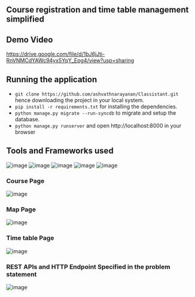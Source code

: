 ## Course registration and time table management simplified

## Demo Video
https://drive.google.com/file/d/1bJ6jJti-RnVNMCdYAWc94yx5YqY_Epg4/view?usp=sharing


## Running the application
* ```git clone https://github.com/ashvathnarayanan/Classistant.git``` hence downloading the project in your local system.
* ```pip install -r requirements.txt``` for installing the dependencies.
* ```python manage.py migrate --run-syncdb``` to migrate and setup the database.
* ```python manage.py runserver``` and open http://localhost:8000 in your browser

## Tools and Frameworks used
![image](https://img.shields.io/badge/Django-092E20?style=for-the-badge&logo=django&logoColor=white)
![image](https://img.shields.io/badge/jQuery-0769AD?style=for-the-badge&logo=jquery&logoColor=white)
![image](https://img.shields.io/badge/React-20232A?style=for-the-badge&logo=react&logoColor=61DAFB)
![image](https://img.shields.io/badge/SQLite-07405E?style=for-the-badge&logo=sqlite&logoColor=white)
![image](https://img.shields.io/badge/Leaflet-199900?style=for-the-badge&logo=Leaflet&logoColor=white)


### Course Page
![image](https://user-images.githubusercontent.com/63105310/131245325-70575410-4615-4c53-acf3-78572795cc97.png)

### Map Page
![image](https://user-images.githubusercontent.com/63105310/131245340-157b29b7-e26a-409b-8bb4-0996df1e3980.png)

### Time table Page
![image](https://user-images.githubusercontent.com/63105310/131245468-9c0bd4c5-af6f-4992-b051-d7178ef16df1.png)

### REST APIs and HTTP Endpoint Specified in the problem statement
![image](https://user-images.githubusercontent.com/63105310/131245200-cf666ff6-5941-4b23-bb16-ccd0af217e94.png)

